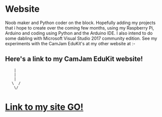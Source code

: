 # Website

Noob maker and Python coder on the block. Hopefully adding my projects that i hope to create over the coming few months, using my Raspberry Pi, Arduino and coding using Python and the Arduino IDE. I also intend to do some dabling with Microsoft Visual Studio 2017 community edition.
See my experiments with the CamJam EduKit's at my other website at :- 
## Here's a link to my CamJam EduKit website!

        |
        |
        |
       \  /
        \/

# [Link to my site GO!](https://noobcoder-and-maker.github.io/NoobCoders-experiments-with-the-CamJam-EduKit)
